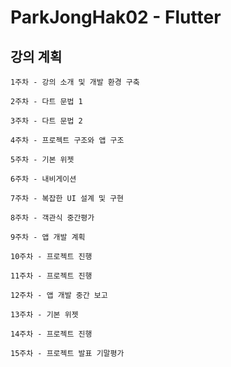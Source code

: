 # ParkJongHak02 - Flutter

     
## 강의 계획
```
1주차 - 강의 소개 및 개발 환경 구축            
```       
```  
2주차 - 다트 문법 1 
```        
```         
3주차 - 다트 문법 2
```                  
```  
4주차 - 프로젝트 구조와 앱 구조 
```
```   
5주차 - 기본 위젯 
```
```
6주차 - 내비게이션
```
```
7주차 - 복잡한 UI 설계 및 구현
```
```
8주차 - 객관식 중간평가
```
```
9주차 - 앱 개발 계획
```
```
10주차 - 프로젝트 진행
```
```
11주차 - 프로젝트 진행
```
```
12주차 - 앱 개발 중간 보고
```
```
13주차 - 기본 위젯
```
```
14주차 - 프로젝트 진행
```
```
15주차 - 프로젝트 발표 기말평가
```
